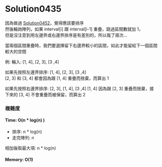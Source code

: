 # Solution0435

因為做過 [Solution0452](Solution0452.md)，覺得應該要排序  
然後輪詢陣列，如果 interval[i] 跟 interval[i-1] 重疊，跳過區間數就加 1，  
但是沒注意到用左邊界或右邊界排序是有差別的，所以哉了兩次...  

當兩個區間重疊時，我們要選擇留下右邊界較小的區間，如此才能留給下一個區間較大的空間

例: 輪入: [1, 4], [2, 3], [3 ,4]

如果先按照左邊界排序: [1, 4], [2, 3], [3 ,4]  
[2, 3] 和 [3, 4] 都會因為跟 [1, 4] 重疊而捨棄，而算出 1

如果先按照右邊界排序: [2, 3], [1, 4], [3 ,4]
[1, 4] 因為跟 [2, 3] 重疊而捨棄，接下來的 [3, 4] 不會重疊而被保留，而算出 2

### 複雜度

#### Time: O(n * log(n) )
- 排序: n * log(n)
- 走完陣列: n

相加後取最大項: n * log(n)

#### Memory: O(1)